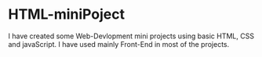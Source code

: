 # HTML-miniPoject
 I have created some Web-Devlopment mini projects using basic HTML, CSS and javaScript.
 I have used mainly Front-End in most of the projects.
